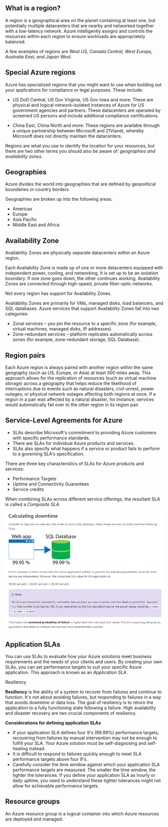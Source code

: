 ## What is a region?

A region is a geographical area on the planet containing at least one, but potentially multiple datacenters that are nearby and networked together with a low-latency network. Azure intelligently assigns and controls the resources within each region to ensure workloads are appropriately balanced.

A few examples of regions are _West US, Canada Central, West Europe, Australia East, and Japan West_.

## Special Azure regions

Azure has specialized regions that you might want to use when building out your applications for compliance or legal purposes. These include:

* US DoD Central, US Gov Virginia, US Gov Iowa and more: These are physical and logical network-isolated instances of Azure for US government agencies and partners. These datacenters are operated by screened US persons and include additional compliance certifications.

* China East, China North and more: These regions are available through a unique partnership between Microsoft and 21Vianet, whereby Microsoft does not directly maintain the datacenters.

Regions are what you use to identify the location for your resources, but there are two other terms you should also be aware of: _geographies and availability zones_.

## Geographies

Azure divides the world into geographies that are defined by geopolitical boundaries or country borders.

Geographies are broken up into the following areas:

* Americas
* Europe
* Asia Pacific
* Middle East and Africa

## Availability Zone

Availability Zones are physically separate datacenters within an Azure region.

Each Availability Zone is made up of one or more datacenters equipped with independent power, cooling, and networking. It is set up to be an isolation boundary. If one zone goes down, the other continues working. Availability Zones are connected through high-speed, private fiber-optic networks.

Not every region has support for Availability Zones.

Availability Zones are primarily for VMs, managed disks, load balancers, and SQL databases. Azure services that support Availability Zones fall into two categories:

* Zonal services – you pin the resource to a specific zone (for example, virtual machines, managed disks, IP addresses)
* Zone-redundant services – platform replicates automatically across zones (for example, zone-redundant storage, SQL Database).

## Region pairs

Each Azure region is always paired with another region within the same geography (such as US, Europe, or Asia) at least 300 miles away. This approach allows for the replication of resources (such as virtual machine storage) across a geography that helps reduce the likelihood of interruptions due to events such as natural disasters, civil unrest, power outages, or physical network outages affecting both regions at once. If a region in a pair was affected by a natural disaster, for instance, services would automatically fail over to the other region in its region pair.

## Service-Level Agreements for Azure

* SLAs describe Microsoft's commitment to providing Azure customers with specific performance standards.
* There are SLAs for individual Azure products and services.
* SLAs also specify what happens if a service or product fails to perform to a governing SLA's specification.

There are three key characteristics of SLAs for Azure products and services:

* Performance Targets
* Uptime and Connectivity Guarantees
* Service credits

When combining SLAs across different service offerings, the resultant SLA is called a _Composite SLA_.

![Composite SLA Calculation](composite-sla-1.png)

## Application SLAs

You can use SLAs to evaluate how your Azure solutions meet business requirements and the needs of your clients and users. By creating your own SLAs, you can set performance targets to suit your specific Azure application. This approach is known as an _Application SLA_.

Resiliency

**Resiliency** is the ability of a system to recover from failures and continue to function. It's not about avoiding failures, but responding to failures in a way that avoids downtime or data loss. The goal of resiliency is to return the application to a fully functioning state following a failure. High availability and disaster recovery are two crucial components of resiliency.

**Considerations for defining application SLAs**

* If your application SLA defines four 9's (99.99%) performance targets, recovering from failures by manual intervention may not be enough to fulfill your SLA. Your Azure solution must be self-diagnosing and self-healing instead.
* It is difficult to respond to failures quickly enough to meet SLA performance targets above four 9's.
* Carefully consider the time window against which your application SLA performance targets are measured. The smaller the time window, the tighter the tolerances. If you define your application SLA as hourly or daily uptime, you need to understand these tighter tolerances might not allow for achievable performance targets.

## Resource groups

An Azure resource group is a logical container into which Azure resources are deployed and managed.